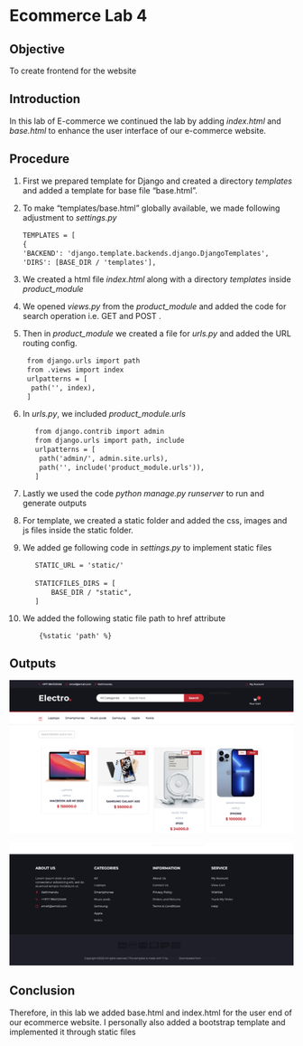 # Ecommerce Lab 4
## Objective
To create frontend for the website
## Introduction
In this lab of E-commerce we continued the lab by adding _index.html_ and _base.html_ to enhance the user interface of our e-commerce website.
## Procedure
 1. First we prepared template for Django and created a directory _templates_ and added a template for base file “base.html”.
 2. To make “templates/base.html”  globally available, we made following adjustment to _settings.py_
   
        TEMPLATES = [
        {
        'BACKEND': 'django.template.backends.django.DjangoTemplates',
        'DIRS': [BASE_DIR / 'templates'],
        
  3. We created a html file _index.html_ along with a directory _templates_ inside _product_module_
  4. We opened _views.py_ from the _product_module_ and added the code for search operation i.e. GET and POST .
  5. Then in  _product_module_ we created a file for _urls.py_ and added the URL routing config.
  
          from django.urls import path
          from .views import index
          urlpatterns = [
           path('', index),
          ]
  6. In *urls.py*, we included _product_module.urls_
  
            from django.contrib import admin
            from django.urls import path, include
            urlpatterns = [
             path('admin/', admin.site.urls),
             path('', include('product_module.urls')),
            ]
  7. Lastly we used the code _python manage.py runserver_ to run and generate outputs

  8. For template, we created a static folder and added the css, images and js files inside the static folder.

  9. We added ge following code in *settings.py* to implement static files

            STATIC_URL = 'static/'

            STATICFILES_DIRS = [
                BASE_DIR / "static",
            ]

10. We added the following static file path to href attribute

            {%static 'path' %}

## Outputs
![](/Labsheet/images_lab4/index_page1.png)

![](/Labsheet/images_lab4/index_page2.png)

## Conclusion
Therefore, in this lab we added base.html and index.html for the user end of our ecommerce website. I personally also added a bootstrap template and implemented it through static files